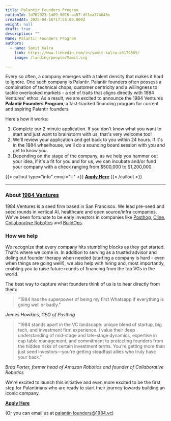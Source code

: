 ```yaml
---
title: Palantir Founders Program
notionId: 1d782923-1d09-8016-aa57-df3ea374645e
createdAt: 2025-04-16T17:55:00.000Z
weight: null
draft: true
description: ""
Name: Palantir Founders Program
authors:
  - name: Samit Kalra
    link: https://www.linkedin.com/in/samit-kalra-a6179365/
    image: /landing/people/Samit.svg

---
```



Every so often, a company emerges with a talent density that makes it hard to ignore. One such company is Palantir. Palantir founders often possess a combination of technical chops, customer centricity and a willingness to tackle overlooked markets - a set of traits that aligns directly with 1984 Ventures' ethos. As a result, we are excited to announce the 1984 Ventures **Palantir Founders Program**, a fast-tracked financing program for current and aspiring Palantir founders. 


Here's how it works:

1. Complete our 2 minute application. If you don't know what you want to start and just want to brainstorm with us, that's very welcome too!
2. We'll review your application and get back to you within 24 hours. If it's in the 1984 wheelhouse, we'll do a sounding board session with you and get to know you.
3. Depending on the stage of the company, as we help you hammer out your idea, if it's a fit for you and for us, we can incubate and/or fund your company with a check ranging from $500,000 to $1,200,000.

{{< callout type="info" emoji="💡" >}}
[**Apply Here**](https://1984ventures.typeform.com/to/L753qR7y)
{{< /callout >}}


---


### **About** [**1984 Ventures**](http://1984.vc/)


1984 Ventures is a seed firm based in San Francisco. We lead pre-seed and seed rounds in vertical AI, healthcare and open source/infra companies. We've been fortunate to be early investors in companies like [Posthog](https://posthog.com/), [Cline](https://cline.bot/), [Collaborative Robotics](https://www.co.bot/) and [BuildOps](https://buildops.com/).


### **How we help**


We recognize that every company hits stumbling blocks as they get started. That's where we come in. In addition to serving as a trusted advisor and doling out founder therapy when needed (starting a company is hard - even when things are going well!), we also help with hiring and, most importantly, enabling you to raise future rounds of financing from the top VCs in the world.


The best way to capture what founders think of us is to hear directly from them:

> "1984 has the superpower of being my first Whatsapp if everything is going well or badly."

_James Hawkins, CEO of Posthog_

> "1984 stands apart in the VC landscape: unique blend of startup, big tech, and investment firm experience. I value their deep understanding of mid-stage and late-stage dynamics, expertise in cap table management, and commitment to protecting founders from the hidden risks of certain investment terms. You're getting more than just seed investors—you're getting steadfast allies who truly have your back."

_Brad Porter, former head of Amazon Robotics and founder of Collaborative Robotics_


We're excited to launch this initiative and even more excited to be the first step for Palantirians who are ready to start their journey towards building an iconic company.


[**Apply Here**](https://1984ventures.typeform.com/to/L753qR7y)


(Or you can email us at palantir-founders@1984.vc)

